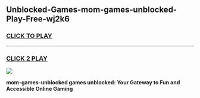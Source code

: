 
## Unblocked-Games-mom-games-unblocked-Play-Free-wj2k6
<h3>
<a href="https://premium76.site?title=mom-games-unblocked&ref=12A">CLICK TO PLAY</a></h3>
<hr>

<h3>
<a href="https://premium76.site?title=mom-games-unblocked&ref=12A">CLICK 2 PLAY</a>
  
</h3>

<a href="https://premium76.site?title=mom-games-unblocked&ref=12A"><img src="https://clearcache.store/games.png"></a>


**mom-games-unblocked games unblocked: Your Gateway to Fun and Accessible Online Gaming**
